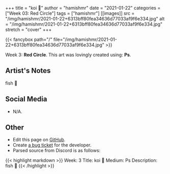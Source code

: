 +++
title =       "koi 🙂"
author =      "hamishmr"
date =        "2021-01-22"
categories =  ["Week 03: Red Circle"]
tags =        ["hamishmr"]
[[images]]
                      src = "/img/hamishmr/2021-01-22+6313bff80fea34636d77033af9f6e334.jpg"
                      alt = "/img/hamishmr/2021-01-22+6313bff80fea34636d77033af9f6e334.jpg"
                      stretch = "cover"
+++


{{< fancybox path="/" file="/img/hamishmr/2021-01-22+6313bff80fea34636d77033af9f6e334.jpg" >}}


Week 3: **Red Circle**. This art was lovingly created using: **Ps**.

## Artist's Notes

fish 🙂

## Social Media

- N/A.

## Other

- Edit this page on [GitHub](https://github.com/teaminkling/web-refresh/edit/main/blog/content/blog/hamishmr-week-3-e121.md).
- Create [a bug ticket](https://github.com/teaminkling/web-refresh/issues/new?assignees=&labels=bug&template=problem-report.md&title=) for the developer.
- Parsed source from Discord is as follows:

{{< highlight markdown >}}
Week: 3
Title: koi 🙂
Medium: Ps
Description:
fish 🙂
{{< /highlight >}}